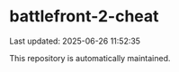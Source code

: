 # battlefront-2-cheat

Last updated: 2025-06-26 11:52:35

This repository is automatically maintained.
